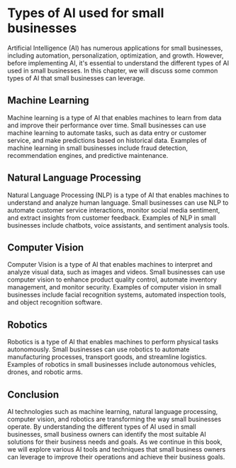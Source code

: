 Types of AI used for small businesses
=====================================================================================

Artificial Intelligence (AI) has numerous applications for small businesses, including automation, personalization, optimization, and growth. However, before implementing AI, it's essential to understand the different types of AI used in small businesses. In this chapter, we will discuss some common types of AI that small businesses can leverage.

Machine Learning
----------------

Machine learning is a type of AI that enables machines to learn from data and improve their performance over time. Small businesses can use machine learning to automate tasks, such as data entry or customer service, and make predictions based on historical data. Examples of machine learning in small businesses include fraud detection, recommendation engines, and predictive maintenance.

Natural Language Processing
---------------------------

Natural Language Processing (NLP) is a type of AI that enables machines to understand and analyze human language. Small businesses can use NLP to automate customer service interactions, monitor social media sentiment, and extract insights from customer feedback. Examples of NLP in small businesses include chatbots, voice assistants, and sentiment analysis tools.

Computer Vision
---------------

Computer Vision is a type of AI that enables machines to interpret and analyze visual data, such as images and videos. Small businesses can use computer vision to enhance product quality control, automate inventory management, and monitor security. Examples of computer vision in small businesses include facial recognition systems, automated inspection tools, and object recognition software.

Robotics
--------

Robotics is a type of AI that enables machines to perform physical tasks autonomously. Small businesses can use robotics to automate manufacturing processes, transport goods, and streamline logistics. Examples of robotics in small businesses include autonomous vehicles, drones, and robotic arms.

Conclusion
----------

AI technologies such as machine learning, natural language processing, computer vision, and robotics are transforming the way small businesses operate. By understanding the different types of AI used in small businesses, small business owners can identify the most suitable AI solutions for their business needs and goals. As we continue in this book, we will explore various AI tools and techniques that small business owners can leverage to improve their operations and achieve their business goals.
